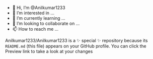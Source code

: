 - 👋 Hi, I’m @Anilkumar1233
- 👀 I’m interested in ...
- 🌱 I’m currently learning ...
- 💞️ I’m looking to collaborate on ...
- 📫 How to reach me ...


Anilkumar1233/Anilkumar1233 is a ✨ special ✨ repository because its `README.md` (this file) appears on your GitHub profile.
You can click the Preview link to take a look at your changes
